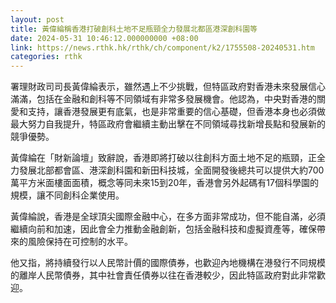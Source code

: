 ```yaml
---
layout: post
title: 黃偉綸稱香港打破創科土地不足瓶頸全力發展北都區港深創科園等
date: 2024-05-31 10:46:12.000000000 +08:00
link: https://news.rthk.hk/rthk/ch/component/k2/1755508-20240531.htm
categories: rthk
---
```


署理財政司司長黃偉綸表示，雖然遇上不少挑戰，但特區政府對香港未來發展信心滿滿，包括在金融和創科等不同領域有非常多發展機會。他認為，中央對香港的關愛和支持，讓香港發展更有底氣，也是非常重要的信心基礎，但香港本身也必須做最大努力自我提升，特區政府會繼續主動出擊在不同領域尋找新增長點和發展新的競爭優勢。

黃偉綸在「財新論壇」致辭說，香港即將打破以往創科方面土地不足的瓶頸，正全力發展北部都會區、港深創科園和新田科技城，全面開發後總共可以提供大約700萬平方米面樓面面積，概念等同未來15到20年，香港會另外起碼有17個科學園的規模，讓不同創科企業使用。

黃偉綸說，香港是全球頂尖國際金融中心，在多方面非常成功，但不能自滿，必須繼續向前和加速，因此會全力推動金融創新，包括金融科技和虛擬資產等，確保帶來的風險保持在可控制的水平。

他又指，將持續發行以人民幣計價的國際債券，也歡迎內地機構在港發行不同規模的離岸人民幣債券，其中社會責任債券以往在香港較少，因此特區政府對此非常歡迎。

